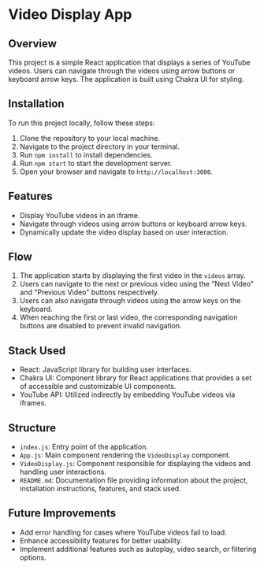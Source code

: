 # Video Display App

## Overview
This project is a simple React application that displays a series of YouTube videos. Users can navigate through the videos using arrow buttons or keyboard arrow keys. The application is built using Chakra UI for styling.

## Installation
To run this project locally, follow these steps:
1. Clone the repository to your local machine.
2. Navigate to the project directory in your terminal.
3. Run `npm install` to install dependencies.
4. Run `npm start` to start the development server.
5. Open your browser and navigate to `http://localhost:3000`.

## Features
- Display YouTube videos in an iframe.
- Navigate through videos using arrow buttons or keyboard arrow keys.
- Dynamically update the video display based on user interaction.

## Flow
1. The application starts by displaying the first video in the `videos` array.
2. Users can navigate to the next or previous video using the "Next Video" and "Previous Video" buttons respectively.
3. Users can also navigate through videos using the arrow keys on the keyboard.
4. When reaching the first or last video, the corresponding navigation buttons are disabled to prevent invalid navigation.

## Stack Used
- React: JavaScript library for building user interfaces.
- Chakra UI: Component library for React applications that provides a set of accessible and customizable UI components.
- YouTube API: Utilized indirectly by embedding YouTube videos via iframes.

## Structure
- `index.js`: Entry point of the application.
- `App.js`: Main component rendering the `VideoDisplay` component.
- `VideoDisplay.js`: Component responsible for displaying the videos and handling user interactions.
- `README.md`: Documentation file providing information about the project, installation instructions, features, and stack used.

## Future Improvements
- Add error handling for cases where YouTube videos fail to load.
- Enhance accessibility features for better usability.
- Implement additional features such as autoplay, video search, or filtering options.


